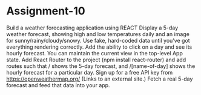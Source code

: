 # Assignment-10
Build a weather forecasting application using REACT
Display a 5-day weather forecast, showing high and low temperatures daily and an image for sunny/rainy/cloudy/snowy. Use fake, hard-coded data until you’ve got everything rendering correctly.
Add the ability to click on a day and see its hourly forecast. You can maintain the current view in the top-level App state.
Add React Router to the project (npm install react-router) and add routes such that / shows the 5-day forecast, and /[name-of-day] shows the hourly forecast for a particular day.
Sign up for a free API key from https://openweathermap.org/ (Links to an external site.)
Fetch a real 5-day forecast and feed that data into your app.
